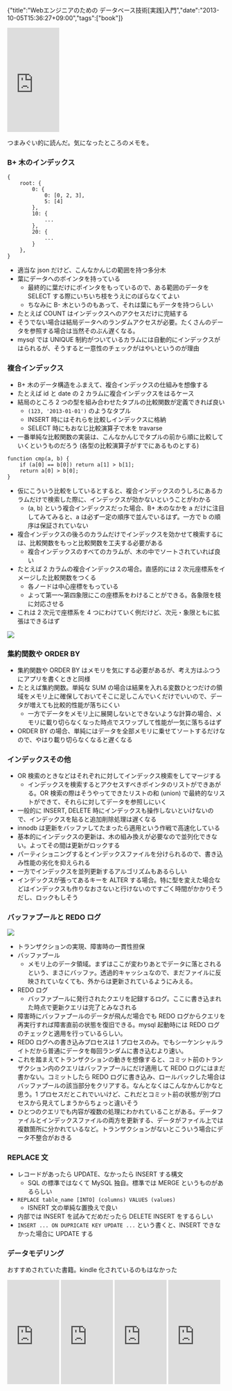 {"title":"Webエンジニアのための データベース技術[実践]入門","date":"2013-10-05T15:36:27+09:00","tags":["book"]}

<iframe src="http://rcm-fe.amazon-adsystem.com/e/cm?lt1=_blank&bc1=000000&IS2=1&bg1=FFFFFF&fc1=000000&lc1=0000FF&t=pleasesleep-22&o=9&p=8&l=as4&m=amazon&f=ifr&ref=ss_til&asins=4774150207" style="width:120px;height:240px;" scrolling="no" marginwidth="0" marginheight="0" frameborder="0"></iframe>


つまみぐい的に読んだ。気になったところのメモを。

### B+ 木のインデックス

<pre><code data-language="javascript">{
    root: {
        0: {
            0: [0, 2, 3],
            5: [4]
        },
        10: {
            ...
        },
        20: {
            ...
        }
    },
}</code></pre>

- 適当な json だけど、こんなかんじの範囲を持つ多分木
- 葉にデータへのポインタを持っている
  - 最終的に葉だけにポインタをもっているので、ある範囲のデータを SELECT する際にいちいち枝をうえにのぼらなくてよい
  - ちなみに B- 木というのもあって、それは葉にもデータを持つらしい
- たとえば COUNT はインデックスへのアクセスだけに完結する
- そうでない場合は結局データへのランダムアクセスが必要。たくさんのデータを参照する場合は当然そのぶん遅くなる。
- mysql では UNIQUE 制約がついているカラムには自動的にインデックスがはられるが、そうすると一意性のチェックがはやいというのが理由

### 複合インデックス

- B+ 木のデータ構造をふまえて、複合インデックスの仕組みを想像する
- たとえば id と date の 2 カラムに複合インデックスをはるケース
- 結局のところ 2 つの型を組み合わせたタプルの比較関数が定義できれば良い
  - `(123, '2013-01-01')` のようなタプル
  - INSERT 時にはそれらを比較しインデックスに格納
  - SELECT 時にもおなじ比較演算子で木を travarse
- 一番単純な比較関数の実装は、こんなかんじでタプルの前から順に比較していくというものだろう (各型の比較演算子がすでにあるものとする)

<pre><code>function cmp(a, b) {
    if (a[0] == b[0]) return a[1] > b[1];
    return a[0] > b[0];
}</code></pre>

- 仮にこういう比較をしているとすると、複合インデックスのうしろにあるカラムだけで検索した際に、インデックスが効かないということがわかる
  - (a, b) という複合インデックスだった場合、B+ 木のなかを a だけに注目してみてみると、a は必ず一定の順序で並んでいるはず。一方で b の順序は保証されていない
- 複合インデックスの後ろのカラムだけでインデックスを効かせて検索するには、比較関数をもっと比較関数を工夫する必要がある
  - 複合インデックスのすべてのカラムが、木の中でソートされていれば良い
- たとえば 2 カラムの複合インデックスの場合。直感的には 2 次元座標系をイメージした比較関数をつくる
  - 各ノードは中心座標をもっている
  - よって第一〜第四象限にこの座標系をわけることができる。各象限を枝に対応させる
- これは 2 次元で座標系を 4 つにわけていく例だけど、次元・象限ともに拡張はできるはず

![](/images/multicolumn_index_compare_function.png)

### 集約関数や ORDER BY

- 集約関数や ORDER BY はメモリを気にする必要があるが、考え方はふつうにアプリを書くときと同様
- たとえば集約関数。単純な SUM の場合は結果を入れる変数ひとつだけの領域をメモリ上に確保しておいてそこに足しこんでいくだけでいいので、データが増えても比較的性能が落ちにくい
  - 一方でデータをメモリ上に展開しないとできないような計算の場合、メモリに載り切らなくなった時点でスワップして性能が一気に落ちるはず
- ORDER BY の場合、単純にはデータを全部メモリに乗せてソートするだけなので、やはり載り切らなくなると遅くなる

### インデックスその他

- OR 検索のときなどはそれぞれに対してインデックス検索をしてマージする
  - インデックスを検索するとアクセスすべきポインタのリストができあがる。OR 検索の際はそうやってできたリストの和 (union) で最終的なリストができて、それらに対してデータを参照しにいく
- 一般的に INSERT, DELETE 時にインデックスも操作しないといけないので、インデックスを貼ると追加削除処理は遅くなる
- innodb は更新をバッファしてたまったら適用という作戦で高速化している
- 基本的にインデックスの更新は、木の組み換えが必要なので並列化できない。よってその間は更新がロックする
- パーティショニングするとインデックスファイルを分けられるので、書き込み性能の劣化を抑えられる
- 一方でインデックスを並列更新するアルゴリズムもあるらしい
- インデックスが張ってあるキーを ALTER する場合。特に型を変えた場合などはインデックスも作りなおさないと行けないのですごく時間がかかりそうだし、ロックもしそう

### バッファプールと REDO ログ

![](/images/bufferpool_redolog.png)

- トランザクションの実現、障害時の一貫性担保
- バッファプール
  - メモリ上のデータ領域。まずはここが変わりあとでデータに落とされるという、まさにバッファ。透過的キャッシュなので、まだファイルに反映されていなくても、外からは更新されているようにみえる。
- REDO ログ
  - バッファプールに発行されたクエリを記録するログ。ここに書き込まれた時点で更新クエリは完了とみなされる
- 障害時にバッファプールのデータが飛んだ場合でも REDO ログからクエリを再実行すれば障害直前の状態を復旧できる。mysql 起動時には REDO ログのチェックと適用を行っているらしい。
- REDO ログへの書き込みプロセスは 1 プロセスのみ。でもシーケンシャルライトだから普通にデータを毎回ランダムに書き込むより速い。
- これを踏まえてトランザクションの動きを想像すると、コミット前のトランザクション内のクエリはバッファプールにだけ適用して REDO ログにはまだ書かない。コミットしたら REDO ログに書き込み、ロールバックした場合はバッファプールの該当部分をクリアする。なんとなくはこんなかんじかなと思う。1 プロセスだとこれでいいけど、これだとコミット前の状態が別プロセスから見えてしまうからちょっと違いそう
- ひとつのクエリでも内容が複数の処理にわかれていることがある。データファイルとインデックスファイルの両方を更新する、データがファイル上では複数箇所に分かれているなど。トランザクションがないとこういう場合にデータ不整合がおきる

### REPLACE 文

- レコードがあったら UPDATE、なかったら INSERT する構文
  - SQL の標準ではなくて MySQL 独自。標準では MERGE というものがあるらしい
- `REPLACE table_name [INTO] (columns) VALUES (values)`
  - ISNERT 文の単純な置換えで良い
- 内部では INSERT を試みてだめだったら DELETE INSERT をするらしい
- `INSERT ... ON DUPRICATE KEY UPDATE ...` という書くと、INSERT できなかった場合に UPDATE する

### データモデリング

おすすめされていた書籍。kindle 化されているのもはなかった

<iframe src="http://rcm-fe.amazon-adsystem.com/e/cm?lt1=_blank&bc1=000000&IS2=1&bg1=FFFFFF&fc1=000000&lc1=0000FF&t=pleasesleep-22&o=9&p=8&l=as4&m=amazon&f=ifr&ref=ss_til&asins=4798103853" style="width:120px;height:240px;" scrolling="no" marginwidth="0" marginheight="0" frameborder="0"></iframe>
<iframe src="http://rcm-fe.amazon-adsystem.com/e/cm?lt1=_blank&bc1=000000&IS2=1&bg1=FFFFFF&fc1=000000&lc1=0000FF&t=pleasesleep-22&o=9&p=8&l=as4&m=amazon&f=ifr&ref=ss_til&asins=B009QRF3JQ" style="width:120px;height:240px;" scrolling="no" marginwidth="0" marginheight="0" frameborder="0"></iframe>
<iframe src="http://rcm-fe.amazon-adsystem.com/e/cm?lt1=_blank&bc1=000000&IS2=1&bg1=FFFFFF&fc1=000000&lc1=0000FF&t=pleasesleep-22&o=9&p=8&l=as4&m=amazon&f=ifr&ref=ss_til&asins=B00CTPD6PA" style="width:120px;height:240px;" scrolling="no" marginwidth="0" marginheight="0" frameborder="0"></iframe>
<iframe src="http://rcm-fe.amazon-adsystem.com/e/cm?lt1=_blank&bc1=000000&IS2=1&bg1=FFFFFF&fc1=000000&lc1=0000FF&t=pleasesleep-22&o=9&p=8&l=as4&m=amazon&f=ifr&ref=ss_til&asins=479810566X" style="width:120px;height:240px;" scrolling="no" marginwidth="0" marginheight="0" frameborder="0"></iframe>
